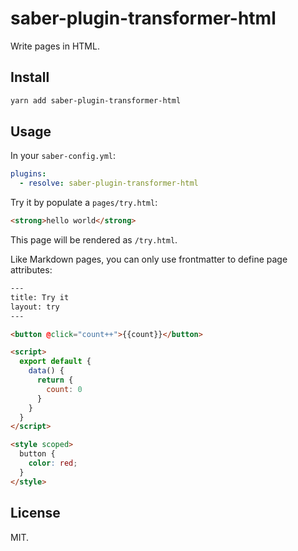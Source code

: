 # saber-plugin-transformer-html

Write pages in HTML.

## Install

```bash
yarn add saber-plugin-transformer-html
```

## Usage

In your `saber-config.yml`:

```yml
plugins:
  - resolve: saber-plugin-transformer-html
```

Try it by populate a `pages/try.html`:

```html
<strong>hello world</strong>
```

This page will be rendered as `/try.html`.

Like Markdown pages, you can only use frontmatter to define page attributes:

```html
---
title: Try it
layout: try
---

<button @click="count++">{{count}}</button>

<script>
  export default {
    data() {
      return {
        count: 0
      }
    }
  }
</script>

<style scoped>
  button {
    color: red;
  }
</style>
```

## License

MIT.
